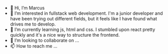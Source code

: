 - 👋 Hi, I’m Marcus
- 👀 I’m interested in fullstack web development. I'm a junior developer and have been trying out different fields, but it feels like I have found what drives me to develop.
- 🌱 I’m currently learning js, html and css. I stumbled upon react pretty quickly and it's a nice way to structure the frontend. 
- 💞️ I’m looking to collaborate on ...
- 📫 How to reach me ...

<!---
TheMarcu5/TheMarcu5 is a ✨ special ✨ repository because its `README.md` (this file) appears on your GitHub profile.
You can click the Preview link to take a look at your changes.
--->

